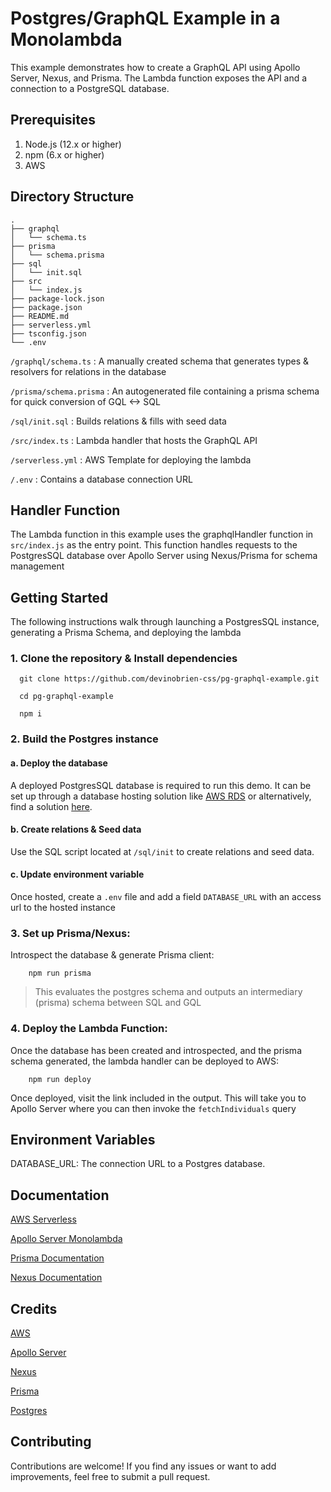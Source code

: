 # Postgres/GraphQL Example in a Monolambda
This example demonstrates how to create a GraphQL API using Apollo Server, Nexus, and Prisma. 
The Lambda function exposes the API and a connection to a PostgreSQL database.

## Prerequisites
1. Node.js (12.x or higher)
2. npm (6.x or higher)
3. AWS 

## Directory Structure
```
.
├── graphql
│   └── schema.ts
├── prisma
│   └── schema.prisma
├── sql
│   └── init.sql
├── src
│   └── index.js
├── package-lock.json
├── package.json
├── README.md
├── serverless.yml
├── tsconfig.json
└── .env
```

`/graphql/schema.ts` : A manually created schema that generates types & resolvers for relations in the database

`/prisma/schema.prisma` : An autogenerated file containing a prisma schema for quick conversion of GQL <-> SQL

`/sql/init.sql` : Builds relations & fills with seed data

`/src/index.ts` : Lambda handler that hosts the GraphQL API

`/serverless.yml` : AWS Template for deploying the lambda

`/.env` : Contains a database connection URL

## Handler Function
The Lambda function in this example uses the graphqlHandler function in `src/index.js` as the entry point.
This function handles requests to the PostgresSQL database over Apollo Server using Nexus/Prisma for schema 
management

## Getting Started
The following instructions walk through launching a PostgresSQL instance, 
generating a Prisma Schema, and deploying the lambda

### 1. Clone the repository & Install dependencies
```
  git clone https://github.com/devinobrien-css/pg-graphql-example.git

  cd pg-graphql-example

  npm i
```

### 2. Build the Postgres instance
#### a. Deploy the database
A deployed PostgresSQL database is required to run this demo. 
It can be set up through a database hosting solution like
[AWS RDS](https://aws.amazon.com/rds/) or alternatively, find 
a solution [here](https://www.prisma.io/dataguide/postgresql/5-ways-to-host-postgresql).

#### b. Create relations & Seed data
Use the SQL script located at `/sql/init` to create relations and seed data.

#### c. Update environment variable
Once hosted, create a `.env` file and add a field `DATABASE_URL` with an 
access url to the hosted instance


### 3. Set up Prisma/Nexus:
Introspect the database & generate Prisma client:

```
    npm run prisma
```

> This evaluates the postgres schema and outputs an intermediary (prisma) schema between SQL and GQL

### 4. Deploy the Lambda Function:
Once the database has been created and introspected, and the prisma schema generated, 
the lambda handler can be deployed to AWS:

```
    npm run deploy
```

Once deployed, visit the link included in the output. This will take you to Apollo Server 
where you can then invoke the `fetchIndividuals` query

## Environment Variables
DATABASE_URL: The connection URL to a Postgres database.

## Documentation
[AWS Serverless](https://docs.aws.amazon.com/serverless-application-model/index.html)

[Apollo Server Monolambda](https://www.apollographql.com/docs/apollo-server/deployment/lambda/)

[Prisma Documentation](https://www.prisma.io/docs/concepts/components/prisma-client)

[Nexus Documentation](https://nexusjs.org/docs/api/introduction)

## Credits
[AWS](https://aws.amazon.com/)

[Apollo Server](https://www.apollographql.com/)

[Nexus](https://nexusjs.org/)

[Prisma](https://www.prisma.io/)

[Postgres](https://www.postgresql.org/)

## Contributing
Contributions are welcome! If you find any issues or want to add improvements, feel free to submit a pull request.
